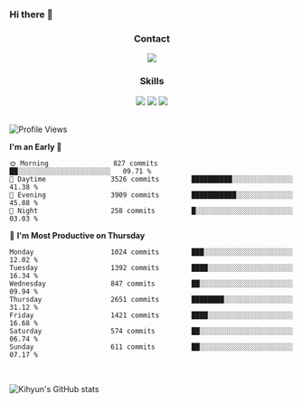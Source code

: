 ### Hi there 👋

<!--
**Key5771/Key5771** is a ✨ _special_ ✨ repository because its `README.md` (this file) appears on your GitHub profile.

Here are some ideas to get you started:

- 🔭 I’m currently working on ...
- 🌱 I’m currently learning ...
- 👯 I’m looking to collaborate on ...
- 🤔 I’m looking for help with ...
- 💬 Ask me about ...
- 📫 How to reach me: ...
- 😄 Pronouns: ...
- ⚡ Fun fact: ...
-->

<h3 align="center">Contact</h3>
<div align="center">
  <a href="mailto:ksj57715@gmail.com"><img src="https://img.shields.io/badge/Gmail-D14836?style=for-the-badge&logo=gmail&logoColor=white"/></a>
</div>

<h3 align="center">Skills</h3>
<div align="center">
  <img src="https://img.shields.io/badge/iOS-000000?style=for-the-badge&logo=ios&logoColor=white"/>
  <img src="https://img.shields.io/badge/Swift-FA7343?style=for-the-badge&logo=swift&logoColor=white"/>
  <img src="https://img.shields.io/badge/Xcode-007ACC?style=for-the-badge&logo=Xcode&logoColor=white"/>
</div>

<br>

<!--START_SECTION:waka-->
![Profile Views](http://img.shields.io/badge/Profile%20Views-0-blue)

**I'm an Early 🐤** 

```text
🌞 Morning                827 commits         ██░░░░░░░░░░░░░░░░░░░░░░░   09.71 % 
🌆 Daytime                3526 commits        ██████████░░░░░░░░░░░░░░░   41.38 % 
🌃 Evening                3909 commits        ███████████░░░░░░░░░░░░░░   45.88 % 
🌙 Night                  258 commits         █░░░░░░░░░░░░░░░░░░░░░░░░   03.03 % 
```
📅 **I'm Most Productive on Thursday** 

```text
Monday                   1024 commits        ███░░░░░░░░░░░░░░░░░░░░░░   12.02 % 
Tuesday                  1392 commits        ████░░░░░░░░░░░░░░░░░░░░░   16.34 % 
Wednesday                847 commits         ██░░░░░░░░░░░░░░░░░░░░░░░   09.94 % 
Thursday                 2651 commits        ████████░░░░░░░░░░░░░░░░░   31.12 % 
Friday                   1421 commits        ████░░░░░░░░░░░░░░░░░░░░░   16.68 % 
Saturday                 574 commits         ██░░░░░░░░░░░░░░░░░░░░░░░   06.74 % 
Sunday                   611 commits         ██░░░░░░░░░░░░░░░░░░░░░░░   07.17 % 
```



<!--END_SECTION:waka-->

<br>


![Kihyun's GitHub stats](https://github-readme-stats.vercel.app/api?username=key5771&show_icons=true&theme=radical)
